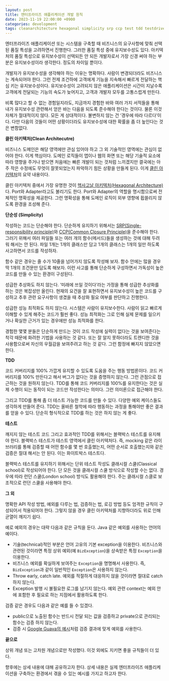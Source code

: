 ```yaml
---
layout: post
title: 엔터프라이즈 애플리케이션 개발 원칙
date: 2023-11-19 22:00:00 +0900
categories: development
tags: cleanarchitecture hexagonal simplicity srp ccp test tdd testdrivendevelopment unittesting
---
```


엔터프라이즈 애플리케이션 또는 시스템을 구축할 때 비즈니스의 요구사항에 맞춰 선택된 품질 특성을 고려하면서 진행한다. 그러한 품질 특성 중에 유지보수성도 있다. 아키텍처의 품질 특성으로 유지보수성이 선택되든 안 되든 개발자로서 가장 신경 써야 하는 부분은 유지보수성이라 생각한다. 정도의 차이일 뿐이다.

개발자가 유지보수성을 생각해야 하는 이유는 명확하다. 사람이 변경되더라도 비즈니스는 계속되어야 한다. 그런 전제 조건하에 고객에게 기능을 지속해서 빠르게 전달하는 핵심 키는 유지보수성이다. 유지보수성이 고려되지 않은 애플리케이션은 시간이 지날수록 고객에게 전달되는 기능의 속도가 늦어지고, 고객과 개발자 모두를 고통스럽게 만든다.

비록 많다고 할 수 없는 경험일지라도, 지금까지 경험한 바와 여러 가지 서적들을 통해 내가 유지보수성 관련해서 얻은 바는 다음을 되도록 준수해야 한다는 것이다. 물론 이것 자체가 절대적이지 않다. 모든 게 상대적이다. 불변하지 않는 건 ‘경우에 따라 다르다’이다. 다만 다음의 것들이 어떤 상황이더라도 유지보수성에 대한 확률을 좀 더 높인다는 것은 변함없다.

**클린 아키텍처(Clean Architecutre)**

비즈니스 도메인은 해당 영역에만 관심 있어야 하고 그 외 기술적인 영역에는 관심이 없어야 한다. 이게 핵심이다. 도메인 로직들이 앱이나 웹의 화면 또는 해당 기술적 요소에 따라 영향을 주거나 받으면 처음에는 빠른 개발이 되는 것처럼 느끼겠지만 결국에는 아주 작은 수정에도 무엇이 잘못되었는지 파악하기 힘든 상황을 만들게 된다. 이게 [클린 아키텍처](https://blog.cleancoder.com/uncle-bob/2012/08/13/the-clean-architecture.html)의 요약 내용이다.

클린 아키텍처 중에서 가장 유명한 것이 [헥사고날 아키텍처(Hexagonal Architecture)](https://en.wikipedia.org/wiki/Hexagonal_architecture_(software))다. Port와 Adapter라고도 불리기도 한다. Port와 Adapter의 역할을 명시함으로써 전체적인 명확성을 제공한다. 그런 명확성을 통해 도메인 로직이 외부 영향에 휩쓸리지 않도록 환경을 조성해 준다.

**단순성 (Simplicity)**

작성하는 코드는 단순해야 한다. 단순하게 유지하기 위해서는 [SRP(Single-responsibility principle)](https://en.wikipedia.org/wiki/Single-responsibility_principle)와 [CCP(Common Closure Principle)](https://wiki.c2.com/?CommonClosurePrinciple)을 준수해야 한다. 그러기 위해서 여러 파일들 또는 여러 개의 함수(메서드)들을 생성하는 것에 대해 두려워 해서는 안 된다. 파일 1개는 1개의 클래스만 담고 1개의 클래스는 1개의 일만 하도록 사고하면서 코드를 작성하자.

함수 같은 경우는 줄 수가 10줄을 넘어가지 않도록 작성해 보자. 함수 안에는 많을 경우 딱 1개의 조건문만 담도록 해보자. 이런 사고를 통해 단순하게 구성하면서 가독성이 높은 코드를 만들 수 있는 환경이 구성된다.

성급한 추상화도 하지 않는다. ‘미래에 쓰일 것이다’라는 가정을 통해 성급한 추상화를 하는 것은 복잡성만 올린다. 현재의 요건을 잘 표현하면서 유지보수성이 높은 코드를 구성하고 추후 관련 요구사항이 생겼을 때 추상화 필요 여부를 판단하고 진행한다.

성급한 성능 최적화도 하지 않는다. 시스템은 사람이 유지보수한다. 사람이 읽고 빠르게 이해할 수 있게 해주는 코드가 훨씬 좋다. 성능 최적화는 그로 인해 실제 문제를 일으키거나 확실한 근거가 있는 경우에만 성능 최적화를 한다.

경험한 몇몇 분들은 단순하게 만드는 것이 코드 작성에 실력이 없다는 것을 보여준다는 착각 때문에 화려한 기법을 사용하는 것 같다. 또는 잘 알지 못하더라도 트렌디한 것을 사용함으로써 자신의 우월감을 보여주려고 하는 것 같다. 그런 함정에 빠지지 않았으면 한다.

**TDD**

코드 커버리지를 100% 가깝게 유지할 수 있도록 도움을 주는 행동 방법론이다. 코드 커버리지를 100% 만든다고 해서 버그가 없다는 것을 증명하지 않는다. 그런 관점으로 접근하는 것을 원하지 않는다. TDD를 통해 코드 커버리지를 100%를 유지한다는 것은 실제 수행이 되는 동작이 되는 코드만 작성한다는 의미다. 그런 의미론으로 접근해야 한다.

그리고 TDD를 통해 좀 더 테스트 가능한 코드를 만들 수 있다. 다양한 예외 케이스들도 생각하게 만들어 준다. TDD는 올바른 철학에 따라 행동하는 과정을 통해야만 좋은 결과를 얻을 수 있다. 단순히 형식적으로 TDD를 하는 것은 하지 않는 게 좋다.

**테스트**

깨지지 않는 테스트 코드 그리고 효과적인 TDD를 위해서는 블랙박스 테스트를 유지해야 한다. 블랙박스 테스트가 테스트 영역에서 클린 아키텍처다. 즉, mocking 같은 라이브러리를 통해 검증할 때 어떤 함수를 몇 번 호출했는지, 어떤 순서로 호출했는지와 같은 검증은 절대 해서는 안 된다. 이는 화이트박스 테스트다.

블랙박스 테스트를 유지하기 위해서는 단위 테스트 작성도 클래시컬 스쿨(Classical school)로 작성되어야 한다. 단 모든 것을 클래시컬 스쿨 방식으로 작성할 수는 없다. 경우에 따라 런던 스쿨(London school) 방식도 활용해야 한다. 주는 클래시컬 스클로 보조적으로 런던 스쿨을 사용해야 한다.

**그 외**

명확한 API 작성 방법, 예외를 다루는 법, 검증하는 법, 로깅 방법 등도 엄격한 규칙이 구성되어서 적용되어야 한다. 그렇지 않을 경우 클린 아키텍처를 지향하더라도 위로 인해 균열이 깨지기 쉽다.

예로 예외의 경우는 대략 다음과 같은 규칙을 둔다. Java 같은 예외를 사용하는 언어의 예이다.

- 기술(technical)적인 부분은 언어 고유의 기본 exception을 이용한다. 비즈니스와 관련된 것이라면 특정 상위 예외(예 `BizException`)을 상속받은 특정 `Exception`을 이용한다.
- 비즈니스 예외를 확실하게 보여주는 `Exception`을 명명해서 사용한다. 즉, `BizException`과 같이 일반적인 `Exception`은 사용하지 않는다.
- Throw early, catch late. 예외를 적절하게 대응하지 않을 것이라면 절대로 catch 하지 않는다.
- Exception 발행 시 불필요한 로그를 남기지 않는다. 예외 관련 context는 예외 안에 포함한 후 필요로 하는 지점에서 활용하도록 한다.

검증 같은 경우도 다음과 같은 예를 들 수 있겠다.

- public으로 노출된 함수는 반드시 전달 되는 값을 검증하고 private으로 관리되는 함수는 검증 하지 않는다.
- 검증 시 [Google Guava의 예시](https://github.com/google/guava/wiki/ConditionalFailuresExplained#user-content-summary)처럼 검증 결과에 맞게 예외를 사용한다.

**끝으로**

상위 개념 또는 고차원 개념으로만 작성했다. 이것 외에도 지키면 좋을 규칙들이 더 있다.

향후에는 상세 내용에 대해 공유하고자 한다. 상세 내용은 실제 엔터프라이즈 애플리케이션을 구축하는 환경에서 겪을 수 있는 예시를 가지고 하고자 한다.
